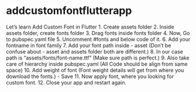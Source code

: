 # addcustomfontflutterapp
Let’s learn  Add Custom Font in Flutter  1. Create assets folder  2. Inside assets folder, create fonts folder  3. Drag fonts inside fonts folder  4. Now, Go to pubspec.yaml file  5. Uncomment #fonts and below code of it.  6. Add your fontname in font family  7. Add your font path inside - asset (Don’t be confuse about  - asset and assets folder both are different.)  8. In our case path is “assets/fonts/font-name.ttf” (Make sure path is perfect.)  9. Also take care of hierarchy inside pubspec.yaml (All Code should be align from same space)  10. Add weight of font (Font weight details will get from where you download the fonts.)  - Save  11. Now apply font, where you looking for custom font.   12. Close your app and restart again.     
